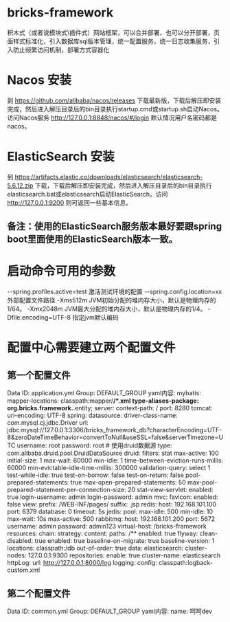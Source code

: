 # bricks-framework
积木式（或者说模块式\插件式）网站框架，可以合并部署，也可以分开部署，页面样式标准化，引入数据库sql版本管理，统一配置服务，统一日志收集服务，引入防止频繁访问机制，部署方式容器化

# Nacos 安装
到 https://github.com/alibaba/nacos/releases 下载最新版，下载后解压即安装完成，然后进入解压目录后的bin目录执行startup.cmd或startup.sh启动Nacos。访问Nacos服务 http://127.0.0.1:8848/nacos/#/login 默认情况用户名密码都是nacos。

# ElasticSearch 安装
到 https://artifacts.elastic.co/downloads/elasticsearch/elasticsearch-5.6.12.zip 下载，下载后解压即安装完成，然后进入解压目录后的bin目录执行elasticsearch.bat或elasticsearch启动ElasticSearch。访问 http://127.0.0.1:9200 则可返回一些基本信息。
## 备注：使用的ElasticSearch服务版本最好要跟spring boot里面使用的ElasticSearch版本一致。

# 启动命令可用的参数
--spring.profiles.active=test 激活测试环境的配置
--spring.config.location=xx 外部配置文件路径
-Xms512m JVM初始分配的堆内存大小，默认是物理内存的1/64。
-Xmx2048m JVM最大分配的堆内存大小，默认是物理内存的1/4。
-Dfile.encoding=UTF-8 指定jvm默认编码

# 配置中心需要建立两个配置文件
## 第一个配置文件
Data ID: application.yml 
Group: DEFAULT_GROUP
yaml内容:
mybatis:
  mapper-locations: classpath:mapper/**/*.xml
  type-aliases-package: org.bricks.framework.**.entity;
server:
  context-path: /
  port: 8280
  tomcat:
    uri-encoding: UTF-8
spring:
  datasource:
    driver-class-name: com.mysql.cj.jdbc.Driver
    url: jdbc:mysql://127.0.0.1:3306/bricks_framework_db?characterEncoding=UTF-8&zeroDateTimeBehavior=convertToNull&useSSL=false&serverTimezone=UTC
    username: root
    password: root
    # 使用druid数据源
    type: com.alibaba.druid.pool.DruidDataSource
    druid:
      filters: stat
      max-active: 100
      initial-size: 1
      max-wait: 60000
      min-idle: 1
      time-between-eviction-runs-millis: 60000
      min-evictable-idle-time-millis: 300000
      validation-query: select 1
      test-while-idle: true
      test-on-borrow: false
      test-on-return: false
      pool-prepared-statements: true
      max-open-prepared-statements: 50
      max-pool-prepared-statement-per-connection-size: 20
      stat-view-servlet:
        enabled: true
        login-username: admin
        login-password: admin
  mvc:
    favicon:
      enabled: false
    view:
      prefix: /WEB-INF/pages/
      suffix: .jsp
  redis: 
    host: 192.168.101.100
    port: 6379
    database: 0
    timeout: 5s
    jedis:
      pool:
        max-idle: 500
        min-idle: 10
        max-wait: 10s
        max-active: 500
  rabbitmq:
    host: 192.168.101.200
    port: 5672
    username: admin
    password: admin123
    virtual-host: /bricks-framework
  resources:
    chain:
      strategy:
        content:
          paths: /**
          enabled: true
  flyway: 
     clean-disabled: true 
     enabled: true
     baseline-on-migrate: true
     baseline-version: 1
     locations: classpath:/db
     out-of-order: true
  data:
    elasticsearch:
      cluster-nodes: 127.0.0.1:9300
      repositories:
        enable: true
      cluster-name: elasticsearch
httpLog:
  url: http://127.0.0.1:8000/log
logging:
    config: classpath:logback-custom.xml



## 第二个配置文件
Data ID: common.yml
Group: DEFAULT_GROUP
yaml内容:
name: 呵呵dev